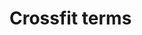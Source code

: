 # Crossfit terms

<toastGrid 
    v-bind:data = "[
        { 
            name: 'WOD',
            fullname: 'Workout Of the Day',
            korean: '와드',
            desc: '그날의 운동'
        },
        { 
            name: 'AMRAP',
            fullname: 'As Many Rounds/Reps As Possible',
            korean: '암랩/앰랩',
            desc: '주어진 시간 안에 가능한 많은 라운드 수행하기'
        },
        { 
            name: 'EMOM',
            fullname: 'Every Minute On the Minute',
            korean: '이맘/이엠오엠',
            desc: '1분마다 정해진 동작 수행하기'
        },
        { 
            name: 'FT',
            fullname: 'For Time',
            korean: '',
            desc: '최대한 빠르게 주어진 WOD 끝내기'
        },
        { 
            name: 'Round',
            fullname: '',
            korean: '',
            desc: 'WOD 한 사이클'
        },
        { 
            name: 'Rep',
            fullname: 'Repetition',
            korean: '',
            desc: '개수로 인정됨'
        },
        { 
            name: 'No Rep',
            fullname: '',
            korean: '',
            desc: '개수로 인정되지 않음'
        },
        { 
            name: 'Time cap',
            fullname: 'Time Capacity',
            korean: '',
            desc: '제한시간. 주로 For time 과 같이 쓰인다'
        },
        { 
            name: 'Odd',
            fullname: '',
            korean: '',
            desc: '홀수 분(minute)'
        },
        { 
            name: 'Even',
            fullname: '',
            korean: '',
            desc: '짝수 분(minute)'
        },
        { 
            name: 'Rx\'d',
            fullname: '',
            korean: '알엑스디',
            desc: '주어진 WOD를 스케일링 없이 그대로 해내는것'
        },
        { 
            name: 'Scale',
            fullname: '',
            korean: '',
            desc: '스케일링'
        },
    ]"
    v-bind:columns = "[
        {
            header: 'name',
            name: 'name',
            width: '100'
        },
        {
            header: 'full name',
            name: 'fullname',
            width: '200'
        },
        {
            header: 'korean',
            name: 'korean',
            width: '100'
        },
        {
            header: 'desc',
            name: 'desc',
        },
    ]"
    v-bind:options = "{
        scrollX: false,
        scrollY: false,
        draggable: false,
        width: '800',
        // bodyHeight: 300,
        columnOptions: {                        // [ columnOptions ]
            minWidth: 50,                       //  minWidth : 최소 너비 사이즈
            resizable: true,                    //  resizable : 컬럼의 고정 폭을 조정 여부(boolean).
        },
    }"
/>